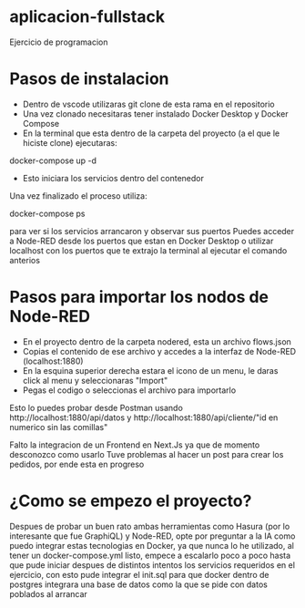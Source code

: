 # aplicacion-fullstack
Ejercicio de programacion

# Pasos de instalacion
- Dentro de vscode utilizaras git clone de esta rama en el repositorio
- Una vez clonado necesitaras tener instalado Docker Desktop y Docker Compose
- En la terminal que esta dentro de la carpeta del proyecto (a el que le hiciste clone) ejecutaras:

 docker-compose up -d

- Esto iniciara los servicios dentro del contenedor

Una vez finalizado el proceso utiliza:

docker-compose ps

para ver si los servicios arrancaron y observar sus puertos
Puedes acceder a Node-RED desde los puertos que estan en Docker Desktop o utilizar localhost con los puertos que te extrajo la terminal al ejecutar el comando anterios

# Pasos para importar los nodos de Node-RED

- En el proyecto dentro de la carpeta nodered, esta un archivo flows.json
- Copias el contenido de ese archivo y accedes a la interfaz de Node-RED (localhost:1880)
- En la esquina superior derecha estara el icono de un menu, le daras click al menu y seleccionaras "Import"
- Pegas el codigo o seleccionas el archivo para importarlo

Esto lo puedes probar desde Postman usando http://localhost:1880/api/datos y http://localhost:1880/api/cliente/"id en numerico sin las comillas"

Falto la integracion de un Frontend en Next.Js ya que de momento desconozco como usarlo
Tuve problemas al hacer un post para crear los pedidos, por ende esta en progreso

# ¿Como se empezo el proyecto?
Despues de probar un buen rato ambas herramientas como Hasura (por lo interesante que fue GraphiQL) y Node-RED, opte por preguntar a la IA como puedo integrar estas tecnologias en Docker, ya que nunca lo he utilizado, al tener un docker-compose.yml listo, empece a escalarlo poco a poco hasta que pude iniciar despues de distintos intentos los servicios requeridos en el ejercicio, con esto pude integrar el init.sql para que docker dentro de postgres integrara una base de datos como la que se pide con datos poblados al arrancar
